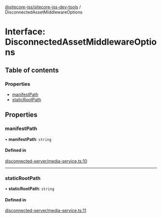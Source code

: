 [@sitecore-jss/sitecore-jss-dev-tools](../README.md) / DisconnectedAssetMiddlewareOptions

# Interface: DisconnectedAssetMiddlewareOptions

## Table of contents

### Properties

- [manifestPath](DisconnectedAssetMiddlewareOptions.md#manifestpath)
- [staticRootPath](DisconnectedAssetMiddlewareOptions.md#staticrootpath)

## Properties

### manifestPath

• **manifestPath**: `string`

#### Defined in

[disconnected-server/media-service.ts:10](https://github.com/Sitecore/jss/blob/7998f9c5c/packages/sitecore-jss-dev-tools/src/disconnected-server/media-service.ts#L10)

___

### staticRootPath

• **staticRootPath**: `string`

#### Defined in

[disconnected-server/media-service.ts:11](https://github.com/Sitecore/jss/blob/7998f9c5c/packages/sitecore-jss-dev-tools/src/disconnected-server/media-service.ts#L11)

